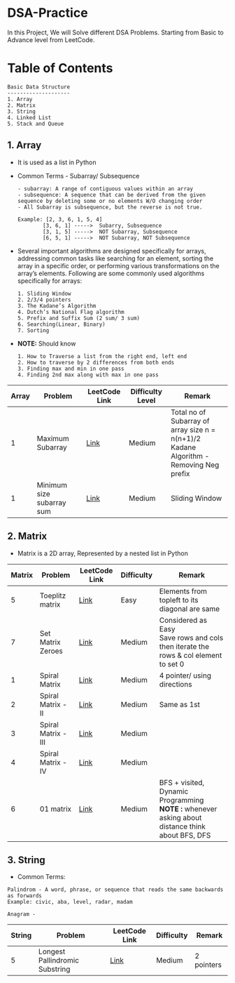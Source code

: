 # DSA-Practice
In this Project, We will Solve different DSA Problems. Starting from Basic to Advance level from LeetCode.

# Table of Contents
```
Basic Data Structure
--------------------
1. Array
2. Matrix
3. String
4. Linked List
5. Stack and Queue
```
##  1. Array
- It is used as a list in Python
- Common Terms - Subarray/ Subsequence
  
      - subarray: A range of contiguous values within an array
      - subsequence: A sequence that can be derived from the given sequence by deleting some or no elements W/O changing order
      - All Subarray is subsequence, but the reverse is not true.
  
      Example: [2, 3, 6, 1, 5, 4]
              [3, 6, 1] ----->  Subarry, Subsequence
              [3, 1, 5] ----->  NOT Subarray, Subsequence
              [6, 5, 1] ----->  NOT Subarray, NOT Subsequence
- Several important algorithms are designed specifically for arrays, addressing common tasks like searching for an element, sorting the array in a specific order, or performing various transformations on the array’s elements.
Following are some commonly used algorithms specifically for arrays:<br>

      1. Sliding Window
      2. 2/3/4 pointers
      3. The Kadane’s Algorithm
      4. Dutch’s National Flag algorithm
      5. Prefix and Suffix Sum (2 sum/ 3 sum)
      6. Searching(Linear, Binary)
      7. Sorting
- **NOTE:** Should know
  
      1. How to Traverse a list from the right end, left end
      2. How to traverse by 2 differences from both ends
      3. Finding max and min in one pass
      4. Finding 2nd max along with max in one pass

| Array | Problem                                          | LeetCode Link                                                         | Difficulty Level | Remark |
| ----- | ------------------------------------------------ | ----------------------------------------------------------------------| ---------------- | -------|
| 1     | Maximum Subarray                                 | [Link](https://leetcode.com/problems/maximum-subarray/description/)   | Medium           |Total no of Subarray of array size n = n(n+1)/2 <br> Kadane Algorithm - Removing Neg prefix|
| 1     | Minimum size subarray sum                        | [Link](https://leetcode.com/problems/minimum-size-subarray-sum/description/)   | Medium  |Sliding Window|

## 2. Matrix
- Matrix is a 2D array,  Represented by a nested list in Python

| Matrix | Problem              | LeetCode Link                                                            | Difficulty | Remark |
| -----  | ---------------------| -------------------------------------------------------------------------| -----------|--------|
| 5      |Toeplitz matrix       | [Link](https://leetcode.com/problems/toeplitz-matrix/description/)       | Easy       |Elements from topleft to its diagonal are same|
| 7      | Set Matrix Zeroes    | [Link](https://leetcode.com/problems/set-matrix-zeroes/description/)     | Medium     | Considered as Easy <br> Save rows and cols then iterate the rows & col element to set 0 |
| 1      | Spiral Matrix        | [Link](https://leetcode.com/problems/spiral-matrix/description/)         | Medium     | 4 pointer/ using directions |
| 2      | Spiral Matrix - II   | [Link](https://leetcode.com/problems/spiral-matrix-ii/description/)      | Medium     |Same as 1st|
| 3      | Spiral Matrix - III  | [Link](https://leetcode.com/problems/spiral-matrix-iii/description/)     | Medium     |          |
| 4      | Spiral Matrix - IV   | [Link](https://leetcode.com/problems/spiral-matrix-iv/description/)      | Medium     |          |
| 6      | 01 matrix            | [Link](https://leetcode.com/problems/01-matrix/)                         | Medium     | BFS + visited, Dynamic Programming <br> **NOTE :** whenever asking about distance think about BFS, DFS |

## 3. String
- Common Terms:
```
Palindrom - A word, phrase, or sequence that reads the same backwards as forwards
Example: civic, aba, level, radar, madam

Anagram - 
```

| String | Problem                        | LeetCode Link                                                                          | Difficulty | Remark |
| -----  | -------------------------------| ---------------------------------------------------------------------------------------| -----------|--------|
| 5      |Longest Pallindromic Substring  | [Link](https://leetcode.com/problems/longest-palindromic-substring/description/)       | Medium     |2 pointers|


